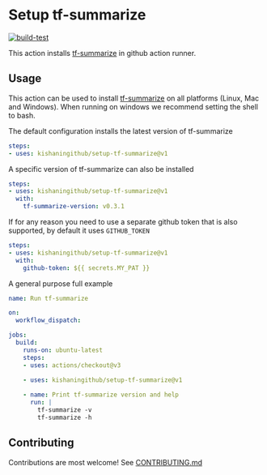 # Setup tf-summarize

[![build-test](https://github.com/kishaningithub/setup-tf-summarize/actions/workflows/test.yml/badge.svg?branch=main)](https://github.com/kishaningithub/setup-tf-summarize/actions/workflows/test.yml)

This action installs [tf-summarize](https://github.com/dineshba/tf-summarize) in github action runner.

## Usage

This action can be used to install [tf-summarize](https://github.com/dineshba/tf-summarize) on all platforms 
(Linux, Mac and Windows). When running on windows we recommend setting the shell to bash.

The default configuration installs the latest version of tf-summarize

```yaml
steps:
- uses: kishaningithub/setup-tf-summarize@v1
```

A specific version of tf-summarize can also be installed

```yaml
steps:
- uses: kishaningithub/setup-tf-summarize@v1
  with:
    tf-summarize-version: v0.3.1
```

If for any reason you need to use a separate github token that is also supported, by default it uses `GITHUB_TOKEN`

```yaml
steps:
- uses: kishaningithub/setup-tf-summarize@v1
  with:
    github-token: ${{ secrets.MY_PAT }}
```

A general purpose full example

```yaml
name: Run tf-summarize

on:
  workflow_dispatch:

jobs:
  build:
    runs-on: ubuntu-latest
    steps:
    - uses: actions/checkout@v3
   
    - uses: kishaningithub/setup-tf-summarize@v1

    - name: Print tf-summarize version and help
      run: |
        tf-summarize -v
        tf-summarize -h
```

## Contributing

Contributions are most welcome! See [CONTRIBUTING.md](./CONTRIBUTING.md)
